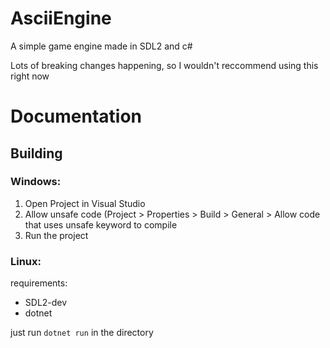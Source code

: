 # AsciiEngine
A simple game engine made in SDL2 and c#

Lots of breaking changes happening, so I wouldn't reccommend using this right now

# Documentation

## Building
### Windows:
1. Open Project in Visual Studio
2. Allow unsafe code (Project > Properties > Build > General > Allow code that uses unsafe keyword to compile
3. Run the project
### Linux:
requirements:
- SDL2-dev
- dotnet

just run `dotnet run` in the directory
